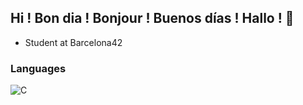 ## Hi ! Bon dia ! Bonjour ! Buenos días ! Hallo ! 👋

- Student at Barcelona42

### Languages
![C](https://img.shields.io/badge/C-00599C?style=for-the-badge&logo=c&logoColor=white)
